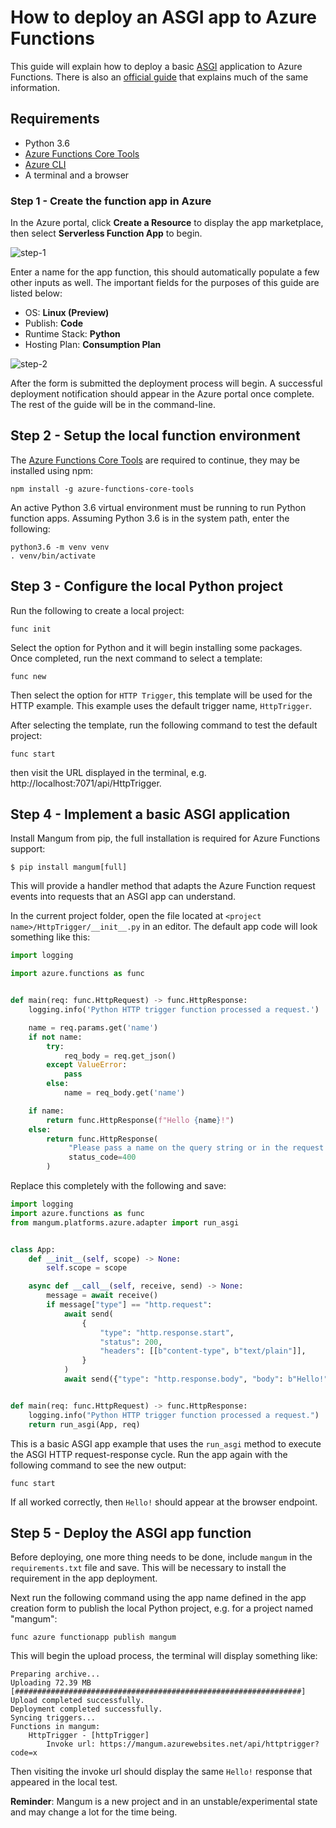 # How to deploy an ASGI app to Azure Functions

This guide will explain how to deploy a basic [ASGI](https://asgi.readthedocs.io/en/latest/) application to Azure Functions. There is also an [official guide](https://docs.microsoft.com/en-us/azure/azure-functions/functions-create-first-function-python) that explains much of the same information.

## Requirements 

- Python 3.6
- [Azure Functions Core Tools](https://docs.microsoft.com/en-us/azure/azure-functions/functions-run-local#v2)
- [Azure CLI](https://docs.microsoft.com/en-us/cli/azure/install-azure-cli?view=azure-cli-latest)
- A terminal and a browser

### Step 1 - Create the function app in Azure

In the Azure portal, click **Create a Resource** to display the app marketplace, then select **Serverless Function App** to begin.

<img src="https://raw.githubusercontent.com/erm/mangum/master/images/step-1-azure-howto.png" alt="step-1" class="inline"/>

Enter a name for the app function, this should automatically populate a few other inputs as well. The important fields for the purposes of this guide are listed below:

- OS: **Linux (Preview)**
- Publish: **Code**
- Runtime Stack: **Python**
- Hosting Plan: **Consumption Plan**

<img src="https://raw.githubusercontent.com/erm/mangum/master/images/step-2-azure-howto.png" alt="step-2" class="inline"/>

After the form is submitted the deployment process will begin. A successful deployment notification should appear in the Azure portal once complete. The rest of the guide will be in the command-line.

## Step 2 - Setup the local function environment

The [Azure Functions Core Tools](https://docs.microsoft.com/en-us/azure/azure-functions/functions-run-local#v2) are required to continue, they may be installed using npm:

`npm install -g azure-functions-core-tools`

An active Python 3.6 virtual environment must be running to run Python function apps. Assuming Python 3.6 is in the system path, enter the following:

```
python3.6 -m venv venv
. venv/bin/activate
```


## Step 3 - Configure the local Python project

Run the following to create a local project:

```
func init
```

Select the option for Python and it will begin installing some packages. Once completed, run the next command to select a template:

```
func new
```

Then select the option for `HTTP Trigger`, this template will be used for the HTTP example. This example uses the default trigger name, `HttpTrigger`. 

After selecting the template, run the following command to test the default project:

```
func start
```

then visit the URL displayed in the terminal, e.g. http://localhost:7071/api/HttpTrigger.

## Step 4 - Implement a basic ASGI application


Install Mangum from pip, the full installation is required for Azure Functions support:

```shell
$ pip install mangum[full]
```


This will provide a handler method that adapts the Azure Function request events into requests that an ASGI app can understand.

In the current project folder, open the file located at `<project name>/HttpTrigger/__init__.py` in an editor. The default app code will look something like this:

```python
import logging

import azure.functions as func


def main(req: func.HttpRequest) -> func.HttpResponse:
    logging.info('Python HTTP trigger function processed a request.')

    name = req.params.get('name')
    if not name:
        try:
            req_body = req.get_json()
        except ValueError:
            pass
        else:
            name = req_body.get('name')

    if name:
        return func.HttpResponse(f"Hello {name}!")
    else:
        return func.HttpResponse(
             "Please pass a name on the query string or in the request body",
             status_code=400
        )
```


Replace this completely with the following and save:

```python
import logging
import azure.functions as func
from mangum.platforms.azure.adapter import run_asgi


class App:
    def __init__(self, scope) -> None:
        self.scope = scope

    async def __call__(self, receive, send) -> None:
        message = await receive()
        if message["type"] == "http.request":
            await send(
                {
                    "type": "http.response.start",
                    "status": 200,
                    "headers": [[b"content-type", b"text/plain"]],
                }
            )
            await send({"type": "http.response.body", "body": b"Hello!"})


def main(req: func.HttpRequest) -> func.HttpResponse:
    logging.info("Python HTTP trigger function processed a request.")
    return run_asgi(App, req)
```

This is a basic ASGI app example that uses the `run_asgi` method to execute the ASGI HTTP request-response cycle. Run the app again with the following command to see the new output:

```
func start
```

If all worked correctly, then `Hello!` should appear at the browser endpoint.

## Step 5 - Deploy the ASGI app function

Before deploying, one more thing needs to be done, include `mangum` in the `requirements.txt` file and save. This will be necessary to install the requirement in the app deployment.

Next run the following command using the app name defined in the app creation form to publish the local Python project, e.g. for a project named "mangum":

`func azure functionapp publish mangum`

This will begin the upload process, the terminal will display something like:

```
Preparing archive...
Uploading 72.39 MB [################################################################]
Upload completed successfully.
Deployment completed successfully.
Syncing triggers...
Functions in mangum:
    HttpTrigger - [httpTrigger]
        Invoke url: https://mangum.azurewebsites.net/api/httptrigger?code=x
```

Then visiting the invoke url should display the same `Hello!` response that appeared in the local test.

**Reminder**: Mangum is a new project and in an unstable/experimental state and may change a lot for the time being.

